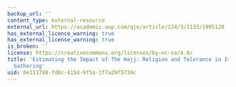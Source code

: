 ```yaml
---
backup_url: ''
content_type: external-resource
external_url: https://academic.oup.com/qje/article/124/3/1133/1905120
has_external_licence_warning: true
has_external_license_warning: true
is_broken: ''
license: https://creativecommons.org/licenses/by-nc-sa/4.0/
title: 'Estimating the Impact of The Hajj: Religion and Tolerance in Islam''s Global
  Gathering'
uid: 0e111788-fd0c-415d-9f5a-1f7a29f5739c
---
```

